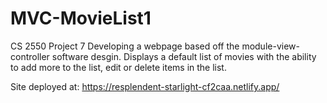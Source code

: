 # MVC-MovieList1
CS 2550 Project 7
Developing a webpage based off the module-view-controller
software desgin. Displays a default list
of movies with the ability to add more to the list,
edit or delete items in the list.

Site deployed at: https://resplendent-starlight-cf2caa.netlify.app/
